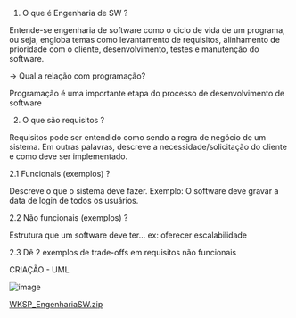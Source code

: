 1. O que é Engenharia de SW ?

Entende-se engenharia de software como o ciclo de vida de um programa, ou seja, engloba temas como levantamento de requisitos, alinhamento de prioridade com o cliente, desenvolvimento, testes e manutenção do software. 

  -> Qual a relação com programação?
  
  Programação é uma importante etapa do processo de desenvolvimento de software
  
2. O que são requisitos ?

Requisitos pode ser entendido como sendo a regra de negócio de um sistema. Em outras palavras, descreve a necessidade/solicitação do cliente e como deve ser implementado.
  
  2.1 Funcionais (exemplos) ? 
  
  Descreve o que o sistema deve fazer. Exemplo: O software deve gravar a data de login de todos os usuários. 
  
  2.2 Não funcionais  (exemplos) ?
  
  Estrutura que um software deve ter... ex: oferecer escalabilidade
  
  2.3 Dê 2 exemplos de trade-offs em requisitos não funcionais



CRIAÇÃO - UML

![image](https://user-images.githubusercontent.com/111614619/223278442-f292ee84-6105-40ef-8eba-9ff0cf39adae.png)

[WKSP_EngenhariaSW.zip](https://github.com/wdeus/bertoti/files/11007131/WKSP_EngenhariaSW.zip)
